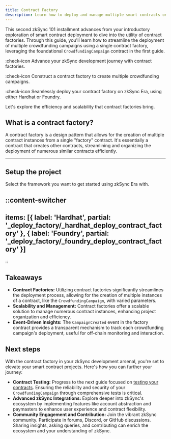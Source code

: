 ```yaml
---
title: Contract Factory
description: Learn how to deploy and manage multiple smart contracts on zkSync using a contract factory.
---
```


This second zkSync 101 installment advances from your introductory exploration of smart contract deployment to dive into the utility of contract factories.
Through this guide, you'll learn how to streamline the deployment of multiple crowdfunding campaigns using a single contract factory, leveraging the
foundational `CrowdfundingCampaign` contract in the first guide.

:check-icon Advance your zkSync development journey with contract factories.

:check-icon Construct a contract factory to create multiple crowdfunding campaigns.

:check-icon Seamlessly deploy your contract factory on zkSync Era, using either Hardhat or Foundry.

Let's explore the efficiency and scalability that contract factories bring.

## What is a contract factory?

A contract factory is a design pattern that allows for the creation of multiple
contract instances from a single "factory" contract. It's essentially a contract
that creates other contracts, streamlining and organizing the deployment of
numerous similar contracts efficiently.

---

## Setup the project

Select the framework you want to get started using zkSync Era with.

::content-switcher
---
items: [{
  label: 'Hardhat',
  partial: '_deploy_factory/_hardhat_deploy_contract_factory'
}, {
  label: 'Foundry',
  partial: '_deploy_factory/_foundry_deploy_contract_factory'
}]
---
::

## Takeaways

- **Contract Factories:** Utilizing contract factories significantly streamlines
the deployment process, allowing for the creation of multiple instances of a
contract, like the `CrowdfundingCampaign`, with varied parameters.
- **Scalability and Management:** Contract factories offer a scalable solution to manage
numerous contract instances, enhancing project organization and efficiency.
- **Event-Driven Insights:** The `CampaignCreated` event in the factory contract provides
a transparent mechanism to track each crowdfunding campaign's deployment, useful for
off-chain monitoring and interaction.

## Next steps

With the contract factory in your zkSync development arsenal, you're set to elevate
your smart contract projects. Here's how you can further your journey:

- **Contract Testing:** Progress to the next guide focused on [testing your contracts](/build/zksync-101/testing).
Ensuring the reliability and security of your `CrowdfundingCampaign` through
comprehensive tests is critical.
- **Advanced zkSync Integrations:** Explore deeper into zkSync's ecosystem by
implementing features like account abstraction and paymasters to enhance user
experience and contract flexibility.
- **Community Engagement and Contribution:** Join the vibrant zkSync community.
Participate in forums, Discord, or GitHub discussions. Sharing insights, asking queries,
and contributing can enrich the ecosystem and your understanding of zkSync.
